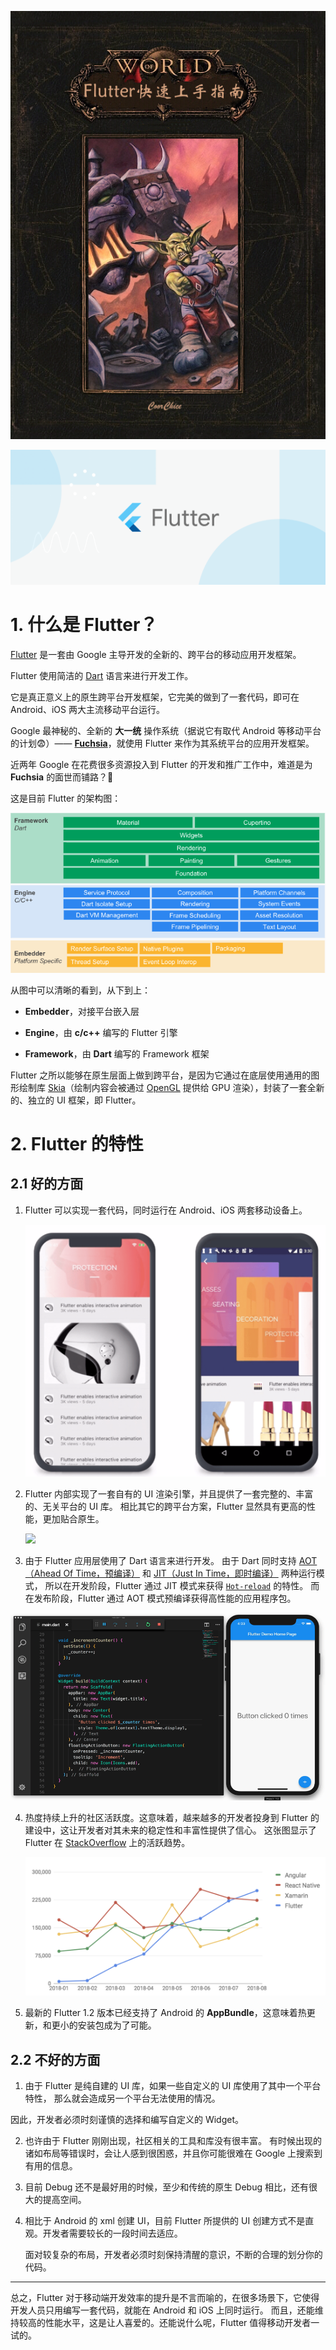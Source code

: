 [![](https://raw.githubusercontent.com/chenBingX/img/master/Flutter/Flutter快速上手指南封面2.JPG)](https://juejin.im/post/5c8f8e62e51d456a0f23d0fe)



![](https://raw.githubusercontent.com/chenBingX/img/master/Flutter/Flutter-logo.png)

# 1. 什么是 Flutter？

[Flutter](https://github.com/flutter/flutter) 是一套由 Google 主导开发的全新的、跨平台的移动应用开发框架。

Flutter 使用简洁的 [Dart](https://www.dartlang.org/) 语言来进行开发工作。

它是真正意义上的原生跨平台开发框架，它完美的做到了一套代码，即可在 Android、iOS 两大主流移动平台运行。

Google 最神秘的、全新的 **大一统** 操作系统（据说它有取代 Android 等移动平台的计划😨）—— [**Fuchsia**](https://en.wikipedia.org/wiki/Google_Fuchsia)，就使用 Flutter 来作为其系统平台的应用开发框架。

近两年 Google 在花费很多资源投入到 Flutter 的开发和推广工作中，难道是为 **Fuchsia** 的面世而铺路？🤔

这是目前 Flutter 的架构图：

![](https://raw.githubusercontent.com/chenBingX/img/master/Flutter/flutter-架构2.png)

从图中可以清晰的看到，从下到上：

- **Embedder**，对接平台嵌入层

- **Engine**，由 **c/c++** 编写的 Flutter 引擎

- **Framework**，由 **Dart** 编写的 Framework 框架

Flutter 之所以能够在原生层面上做到跨平台，是因为它通过在底层使用通用的图形绘制库 [Skia](https://zh.wikipedia.org/wiki/Skia_Graphics_Library)（绘制内容会被通过 [OpenGL](https://en.wikipedia.org/wiki/OpenGL) 提供给 GPU 渲染），封装了一套全新的、独立的 UI 框架，即 Flutter。


# 2. Flutter 的特性

## 2.1 好的方面
1. Flutter 可以实现一套代码，同时运行在 Android、iOS 两套移动设备上。

    ![](https://raw.githubusercontent.com/chenBingX/img/master/Flutter/flutter-跨平台.png)


2. Flutter 内部实现了一套自有的 UI 渲染引擎，并且提供了一套完整的、丰富的、无关平台的 UI 库。
相比其它的跨平台方案，Flutter 显然具有更高的性能，更加贴合原生。

    ![](https://raw.githubusercontent.com/chenBingX/img/master/Flutter/flutter-ui多.png)

3. 由于 Flutter 应用层使用了 Dart 语言来进行开发。
由于 Dart 同时支持 [ AOT（Ahead Of Time，预编译）](https://en.wikipedia.org/wiki/Ahead-of-time_compilation)
和 [JIT（Just In Time，即时编译）](https://en.wikipedia.org/wiki/Just-in-time_compilation) 两种运行模式，
所以在开发阶段，Flutter 通过 JIT 模式来获得 [`Hot-reload`](https://flutter.dev/docs/development/tools/hot-reload) 的特性。
而在发布阶段，Flutter 通过 AOT 模式预编译获得高性能的应用程序包。

 ![](https://raw.githubusercontent.com/chenBingX/img/master/Flutter/hot-reload.gif)

4. 热度持续上升的社区活跃度。这意味着，越来越多的开发者投身到 Flutter 的建设中，这让开发者对其未来的稳定性和丰富性提供了信心。
这张图显示了 Flutter 在 [StackOverflow](https://stackoverflow.com/) 上的活跃趋势。

    ![](https://raw.githubusercontent.com/chenBingX/img/master/Flutter/Flutter-活跃度.png)  
    
5. 最新的 Flutter 1.2 版本已经支持了 Android 的 **AppBundle**，这意味着热更新，和更小的安装包成为了可能。

## 2.2 不好的方面

1. 由于 Flutter 是纯自建的 UI 库，如果一些自定义的 UI 库使用了其中一个平台特性，
那么就会造成另一个平台无法使用的情况。

  因此，开发者必须时刻谨慎的选择和编写自定义的 Widget。

2. 也许由于 Flutter 刚刚出现，社区相关的工具和库没有很丰富。
有时候出现的诸如布局等错误时，会让人感到很困惑，并且你可能很难在 Google 上搜索到有用的信息。

3. 目前 Debug 还不是最好用的时候，至少和传统的原生 Debug 相比，还有很大的提高空间。

4. 相比于 Android 的 xml 创建 UI，目前 Flutter 所提供的 UI
   创建方式不是直观。开发者需要较长的一段时间去适应。

   面对较复杂的布局，开发者必须时刻保持清醒的意识，不断的合理的划分你的代码。

---

总之，Flutter 对于移动端开发效率的提升是不言而喻的，在很多场景下，它使得开发人员只用编写一套代码，就能在 Android 和 iOS 上同时运行。
而且，还能维持较高的性能水平，这是让人喜爱的。还能说什么呢，Flutter 值得移动开发者一试的。

